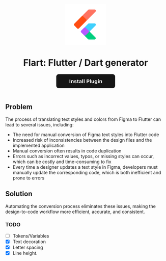 <p align="center"><img src="./assets/icon.png" align="center" alt="Flart logo" width="128" height="128"></p>
  
<h1 align="center">Flart: Flutter / Dart generator</h1>

<div align="center">
<a href="https://www.figma.com/community/plugin/1414241573403591199/Flart" align="center"><img src="assets/install_button.png" align="center" alt="Install Plugin"></a>
</div>

<br />


## Problem

The process of translating text styles and colors from Figma to Flutter can lead to several issues, including:

- The need for manual conversion of Figma text styles into Flutter code
- Increased risk of inconsistencies between the design files and the implemented application
- Manual conversion often results in code duplication
- Errors such as incorrect values, typos, or missing styles can occur, which can be costly and time-consuming to fix
- Every time a designer updates a text style in Figma, developers must manually update the corresponding code, which is both inefficient and prone to errors

## Solution

Automating the conversion process eliminates these issues, making the design-to-code workflow more efficient, accurate, and consistent.

### TODO

- [ ] Tokens/Variables
- [x] Text decoration
- [x] Letter spacing
- [x] Line height.
